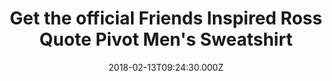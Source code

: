 ---
campaign-uuid: "c-a1cc2619-dc38-4957-8bd1-bb1fedbcac92"
type: "Preview"
category: "Fashion"
date: "2018-02-13T09:24:30.000Z"
end-date: "2018-03-25T23:59:00.000Z"
disable-form: false
is_promoted: false
has_entry_page: false
title: "Get the official Friends Inspired Ross Quote Pivot Men's Sweatshirt"
competition-description: "Are you the biggest fan of one of the most recognised and\
  \ funny shows of all times? If the answer is yes, you've come to the right place.\
  \ \r\n\r\n<br/>Don't miss out the chance to get the official sweatshirt of the comical\
  \ and quirky Ross Geller from the American show ¡FRIENDS!\r\n\r\n<br/>The set-in-sleeves\
  \ sweatshirt is available in different sizes. \r\nPrinted in three different tones\
  \ with a photo front design of the inspired Ross quote Pivot, will make you stand\
  \ out."
banner-img: "https://assets.expresslyapp.com/asset-386991e1-477f-49f7-8a3f-a6b065ddade2.jpg"
logo-left-href: "https://nmemerch.com/"
logo-left-image: "https://assets.expresslyapp.com/cc304174-1662-481e-bfad-03d2285cad54-thumb.png"
logo-left-title: "NME Merch"
has-winner: false
---